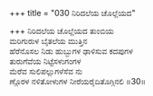 +++
title = "030 ನಿರಿದಲೆಯ ಚೊಲ್ಲೆಯದ"

+++
ನಿರಿದಲೆಯ ಚೊಲ್ಲೆಯದ ತುಂಬಿಯ  
ಮರಿಗುರುಳ ಬೈತಲೆಯ ಮುತ್ತಿನ  
ಹೆರೆನೊಸಲ ನಿಡು ಹುಬ್ಬುಗಳ ಢಾಳಿಸುವ ಕದಪುಗಳ   
ತುರುಗೆವೆಯ ನಿಟ್ಟೆಸಳುಗಂಗಳ  
ಮೆರೆವ ಸುಲಿಪಲ್ಲುಗಳೆಸೆವ ನು  
ಣ್ಗೊರಳ ನಳಿತೋಳುಗಳ ನೀರೆಯರೈದಿತೊಗ್ಗಿನಲಿ      ॥30॥